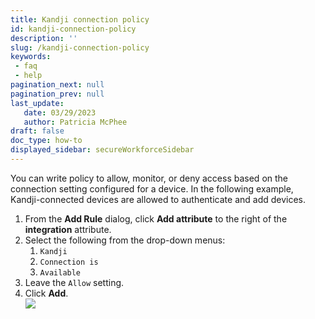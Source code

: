 ```yaml
---
title: Kandji connection policy
id: kandji-connection-policy
description: ''
slug: /kandji-connection-policy
keywords: 
 - faq
 - help
pagination_next: null
pagination_prev: null
last_update: 
   date: 03/29/2023
   author: Patricia McPhee
draft: false
doc_type: how-to
displayed_sidebar: secureWorkforceSidebar
---
```




You can write policy to allow, monitor, or deny access based on the connection setting configured for a device. In the following example, Kandji-connected devices are allowed to authenticate and add devices.

1.  From the **Add Rule** dialog, click **Add attribute** to the right of the **integration** attribute.
2.  Select the following from the drop-down menus:
    1.  `Kandji`
    2.  `Connection is`
    3.  `Available`
3.  Leave the `Allow` setting.
4.  Click **Add**.  
    ![](/images/Integrations/kandji/kandji_connection_available_allow.PNG)

